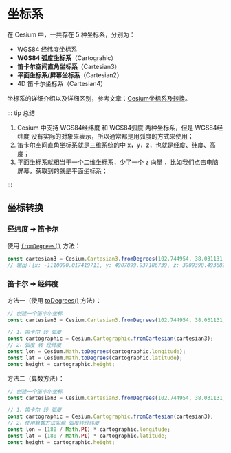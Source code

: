 # 坐标系

在 Cesium 中，一共存在 5 种坐标系，分别为：

- WGS84 经纬度坐标系
- **WGS84 弧度坐标系**（Cartograhic）
- **笛卡尔空间直角坐标系**（Cartesian3）
- **平面坐标系/屏幕坐标系**（Cartesian2）
- 4D 笛卡尔坐标系（Cartesian4）

坐标系的详细介绍以及详细区别，参考文章：[Cesium坐标系及转换](https://blog.csdn.net/weixin_43288600/article/details/123264747)。



::: tip 总结

1. Cesium 中支持 WGS84经纬度 和 WGS84弧度 两种坐标系，但是 WGS84经纬度 没有实际的对象来表示，所以通常都是用弧度的方式来使用；
2. 笛卡尔空间直角坐标系就是三维系统的中 x，y，z，也就是经度、纬度、高度；
3. 平面坐标系就相当于一个二维坐标系，少了一个 z 向量 ，比如我们点击电脑屏幕，获取到的就是平面坐标系；

:::



## 坐标转换

### 经纬度 ➜ 笛卡尔

使用 [`fromDegrees()`](http://cesium.xin/cesium/cn/Documentation1.62/Cartesian3.html?classFilter=Cartesian3#.fromDegrees) 方法：

```typescript
const cartesian3 = Cesium.Cartesian3.fromDegrees(102.744954, 38.031131, 2000);
// 输出：{x: -1110090.017419711, y: 4907899.937186739, z: 3909398.493682831}
```



### 笛卡尔 ➜ 经纬度

方法一（使用 [toDegrees()](http://cesium.xin/cesium/cn/Documentation1.62/Math.html?classFilter=Math#.toDegrees) 方法）：

```typescript
// 创建一个笛卡尔坐标
const cartesian3 = Cesium.Cartesian3.fromDegrees(102.744954, 38.031131, 2000);

// 1、笛卡尔 转 弧度
const cartographic = Cesium.Cartographic.fromCartesian(cartesian3);
// 2、弧度 转 经纬度
const lon = Cesium.Math.toDegrees(cartographic.longitude);
const lat = Cesium.Math.toDegrees(cartographic.latitude);
const height = cartographic.height;
```



方法二（算数方法）：

```typescript
// 创建一个笛卡尔坐标
const cartesian3 = Cesium.Cartesian3.fromDegrees(102.744954, 38.031131, 2000);

// 1、笛卡尔 转 弧度
const cartographic = Cesium.Cartographic.fromCartesian(cartesian3);
// 2、使用算数方法实现 弧度转经纬度
const lon = (180 / Math.PI) * cartographic.longitude;
const lat = (180 / Math.PI) * cartographic.latitude;
const height = cartographic.height;
```